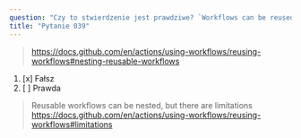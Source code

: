 ```yaml
---
question: "Czy to stwierdzenie jest prawdziwe? `Workflows can be reused, but a reusable workflow cannot call another reusable workflow.`"
title: "Pytanie 039"
---
```



> https://docs.github.com/en/actions/using-workflows/reusing-workflows#nesting-reusable-workflows
1. [x] Fałsz
1. [ ] Prawda
> Reusable workflows can be nested, but there are limitations https://docs.github.com/en/actions/using-workflows/reusing-workflows#limitations
